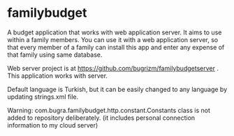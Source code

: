 # familybudget
A budget application that works with web application server. It aims to use within a family members. You can use it with a web application server, so that every member of a family can install this app and enter any expense of that family using same database.

Web server project is at https://github.com/bugrizm/familybudgetserver . This application works with server.

Default language is Turkish, but it can be easily changed to any language by updating strings.xml file.

Warning: com.bugra.familybudget.http.constant.Constants class is not added to repository deliberately. (it includes personal connection information to my cloud server)
